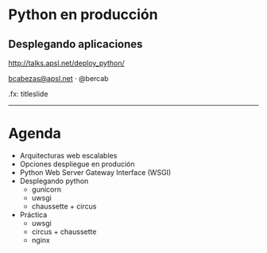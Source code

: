 
# Python en producción
## Desplegando aplicaciones


http://talks.apsl.net/deploy_python/

bcabezas@apsl.net · @bercab


.fx: titleslide

---

# Agenda

* Arquitecturas web escalables
* Opciones despliegue en produción
*  Python Web Server Gateway Interface  (WSGI)
* Desplegando python
    * gunicorn
    * uwsgi
    * chaussette + circus
* Práctica
    * uwsgi
    * circus + chaussette
    * nginx

